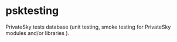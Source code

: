 # psktesting
PrivateSky tests database (unit testing, smoke testing for PrivateSky modules and/or libraries ).
